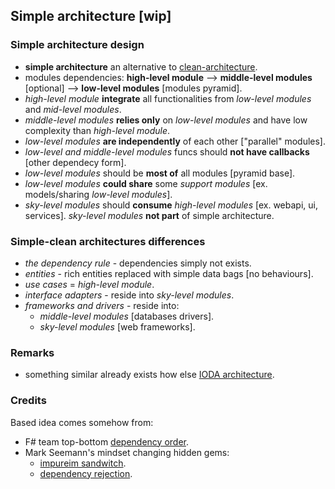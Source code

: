 
## Simple architecture [wip]

### Simple architecture design
- **simple architecture** an alternative to [clean-architecture](https://blog.cleancoder.com/uncle-bob/2012/08/13/the-clean-architecture.html).
- modules dependencies: **high-level module** --> **middle-level modules** [optional] --> **low-level modules** [modules pyramid].
- *high-level module* **integrate** all functionalities from *low-level modules* and *mid-level modules*.
- *middle-level modules* **relies only** on *low-level modules* and have low complexity than *high-level module*.
- *low-level modules* **are independently** of each other ["parallel" modules].
- *low-level and middle-level modules* funcs should **not have callbacks** [other dependecy form].
- *low-level modules* should be **most of** all modules [pyramid base].
- *low-level modules* **could share** some *support modules* [ex. models/sharing *low-level modules*].
- *sky-level modules* should **consume** *high-level modules* [ex. webapi, ui, services]. *sky-level modules* **not part** of simple architecture.

### Simple-clean architectures differences
- *the dependency rule* - dependencies simply not exists.
- *entities* - rich entities replaced with simple data bags [no behaviours].
- *use cases* = *high-level module*.
- *interface adapters* - reside into *sky-level modules*.
- *frameworks and drivers* - reside into:
  - *middle-level modules* [databases drivers].
  - *sky-level modules* [web frameworks].

### Remarks
- something similar already exists how else [IODA architecture](https://ccd-akademie.de/en/clean-architecture-vs-onion-architecture-vs-hexagonale-architektur/).

### Credits
Based idea comes somehow from:
- F# team top-bottom [dependency order](https://fsharpforfunandprofit.com/posts/recipe-part3/#how-not-to-do-it).
- Mark Seemann's mindset changing hidden gems:
  - [impureim sandwitch](https://blog.ploeh.dk/2020/03/02/impureim-sandwich/).
  - [dependency rejection](https://blog.ploeh.dk/2017/01/27/from-dependency-injection-to-dependency-rejection/).